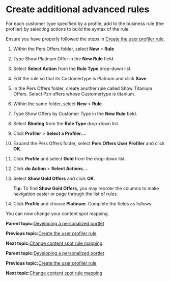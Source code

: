 # Create additional advanced rules 

For each customer type specified by a profile, add to the business rule \(the profiler\) by selecting actions to build the syntax of the rule.

Ensure you have properly followed the steps in [Create the user profiler rule](pzn_demo_create_user_profiler_rule.md#).

1.  Within the Pers Offers folder, select **New** \> **Rule**

2.  Type Show Platinum Offer in the **New Rule** field.

3.  Select **Select Action** from the **Rule Type** drop-down list.

4.  Edit the rule so that its Customertype is Platnum and click **Save**.

5.  In the Pers Offers folder, create another rule called Show Titanium Offers. Select Pzn offers whose Customertype is titanium.

6.  Within the same folder, select **New** \> **Rule**

7.  Type Show Offers by Customer Type in the **New Rule** field.

8.  Select **Binding** from the **Rule Type** drop-down list.

9.  Click **Profiler** \> **Select a Profiler...**.

10. Expand the Pers Offers folder, select **Pers Offers User Profiler** and click **OK**.

11. Click **Profile** and select **Gold** from the drop-down list.

12. Click **do Action** \> **Select Actions...**.

13. Select **Show Gold Offers** and click **OK**.

    **Tip:** To find **Show Gold Offers**, you may reorder the columns to make navigation easier or page through the list of rules.

14. Click **Profile** and choose **Platinum**. Complete the fields as follows:


You can now change your content spot mapping.

**Parent topic:**[Developing a personalized portlet ](../pzn/pzn_demooverview.md)

**Previous topic:**[Create the user profiler rule ](../pzn/pzn_demo_create_user_profiler_rule.md)

**Next topic:**[Change content spot rule mapping ](../pzn/pzn_demo_change_content_spot_rule_mapping.md)

**Parent topic:**[Developing a personalized portlet ](../pzn/pzn_demooverview.md)

**Previous topic:**[Create the user profiler rule ](../pzn/pzn_demo_create_user_profiler_rule.md)

**Next topic:**[Change content spot rule mapping ](../pzn/pzn_demo_change_content_spot_rule_mapping.md)

